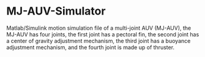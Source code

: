 # MJ-AUV-Simulator
Matlab/Simulink motion simulation file of a multi-joint AUV (MJ-AUV), the MJ-AUV has four joints, the first joint has a pectoral fin, the second joint has a center of gravity adjustment mechanism, the third joint has a buoyance adjustment mechanism, and the fourth joint is made up of thruster.
